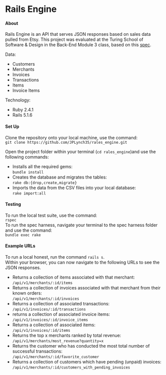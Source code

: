 # Rails Engine

#### About  
Rails Engine is an API that serves JSON responses based on sales data pulled from Etsy.  This project was evaluated at the Turing School of Software & Design in the Back-End Module 3 class, based on this [spec](http://backend.turing.io/module3/projects/rails_engine).

Data:
* Customers
* Merchants
* Invoices
* Transactions
* Items
* Invoice Items

Technology:
* Ruby 2.4.1
* Rails 5.1.6

#### Set Up
Clone the repository onto your local machine, use the command:  
`git clone https://github.com/JPLynch35/rales_engine.git`  

Open the project folder within your terminal (`cd rales_engine`)and use the following commands:  
* Installs all the required gems:  
`bundle install` 
* Creates the database and migrates the tables:  
`rake db:{drop,create,migrate}`  
* Imports the data from the CSV files into your local database:  
`rake import:all`

#### Testing
To run the local test suite, use the command:  
`rspec`  
To run the spec harness, navigate your terminal to the spec harness folder and use the command:  
`bundle exec rake`

#### Example URLs
To run a local honest, run the command `rails s`.  
Within your browser, you can now navigate to the following URLs to see the JSON responses.  

* Returns a collection of items associated with that merchant:  
`/api/v1/merchants/:id/items`  
* Returns a collection of invoices associated with that merchant from their known orders:  
`/api/v1/merchants/:id/invoices`  
* Returns a collection of associated transactions:  
`/api/v1/invoices/:id/transactions`  
* returns a collection of associated invoice items:  
`/api/v1/invoices/:id/invoice_items`  
* Returns a collection of associated items:  
`/api/v1/invoices/:id/items`  
* Returns the top x merchants ranked by total revenue:  
`/api/v1/merchants/most_revenue?quantity=x`  
* Returns the customer who has conducted the most total number of successful transactions:  
`/api/v1/merchants/:id/favorite_customer`
* Returns a collection of customers which have pending (unpaid) invoices:  
`/api/v1/merchants/:id/customers_with_pending_invoices`  
